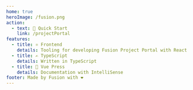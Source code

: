 ```yaml
---
home: true
heroImage: /fusion.png
action:
  - text: 🚀 Quick Start
    link: /projectPortal
features:
  - title: ⚛️ Frontend
    details: Tooling for developing Fusion Project Portal with React
  - title: ✍️ TypeScript
    details: Written in TypeScript
  - title: 📄 Vue Press
    details: Documentation with IntelliSense
footer: Made by Fusion with ❤️
---
```

